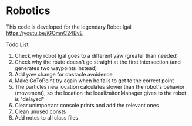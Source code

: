 # Robotics
This code is developed for the legendary Robot Igal
https://youtu.be/iGOmnC24BvE

Todo List:
  1. Check why robot Igal goes to a different yaw (greater than needed)
  2. Check why the route doesn't go straight at the first intersection (and generates two waypoints instead)
  3. Add yaw change for obstacle avoidence
  4. Make GoToPoint try again when he fails to get to the correct point
  5. The particles new location calculates slower than the robot's behavior (movement), so the location the localizaitonManager gives to the robot is "delayed"
  6. Clear unimportant console prints and add the relevant ones
  7. Clean unused consts
  8. Add notes to all class files
